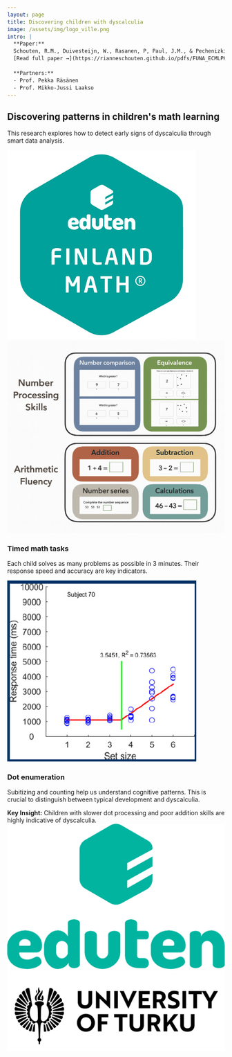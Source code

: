 ```yaml
---
layout: page
title: Discovering children with dyscalculia
image: /assets/img/logo_ville.png
intro: |
  **Paper:**  
  Schouten, R.M., Duivesteijn, W., Rasanen, P, Paul, J.M., & Pechenizkiy, M. (2024)  
  [Read full paper →](https://rianneschouten.github.io/pdfs/FUNA_ECMLPKDD_2024.pdf)

  **Partners:**  
  - Prof. Pekka Räsänen  
  - Prof. Mikko-Jussi Laakso
---
```


<div class="hero-banner">
  <div class="hero-banner-text">
    <h2>Discovering patterns in children's math learning</h2>
    <p>This research explores how to detect early signs of dyscalculia through smart data analysis.</p>
  </div>
  <div class="hero-banner-img">
    <img src="/assets/img/edutenfinlandmath.png" alt="Children's math interface" />
  </div>
</div>

<section class="section-alt">
  <div class="image-text-block alt">
    <img src="/assets/img/algebrakit.png" class="responsive-inline-img" alt="Timed task" />
    <div>
      <h3>Timed math tasks</h3>
      <p>Each child solves as many problems as possible in 3 minutes. Their response speed and accuracy are key indicators.</p>
    </div>
  </div>
</section>

<section class="section-white">
  <div class="image-text-block">
    <img src="/assets/img/algebrakit4.png" class="responsive-inline-img" alt="Dot task" />
    <div>
      <h3>Dot enumeration</h3>
      <p>
        Subitizing and counting help us understand cognitive patterns. This is crucial to distinguish between typical development and dyscalculia.
      </p>
      <div class="highlight-box">
        <strong>Key Insight:</strong>  
        Children with slower dot processing and poor addition skills are highly indicative of dyscalculia.
      </div>
    </div>
  </div>
</section>

<div class="logo-row">
  <img src="/assets/img/logo_eduten.png" alt="Eduten" />
  <img src="/assets/img/logo_turku.svg" alt="Turku" />
</div>

